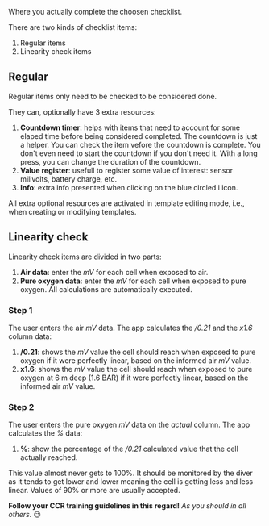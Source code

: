 Where you actually complete the choosen checklist.

There are two kinds of checklist items:
1. Regular items
2. Linearity check items

## Regular
Regular items only need to be checked to be considered done.

They can, optionally have 3 extra resources:
1. **Countdown timer**: helps with items that need to account for some elaped time before being considered completed. The countdown is just a helper. You can check the item vefore the countdown is complete. You don't even need to start the countdown if you don´t need it. With a long press, you can change the duration of the countdown.
2. **Value register**: usefull to register some value of interest: sensor milivolts, battery charge, etc. 
3. **Info**: extra info presented when clicking on the blue circled i icon.

All extra optional resources are activated in template editing mode, i.e., when creating or modifying templates.

## Linearity check
Linearity check items are divided in two parts:
1. **Air data**: enter the *mV* for each cell when exposed to air.
2. **Pure oxygen data**: enter the *mV* for each cell when exposed to pure oxygen.
All calculations are automatically executed.

### Step 1
The user enters the air *mV* data. The app calculates the */0.21* and the *x1.6* column data:
1. **/0.21**: shows the *mV* value the cell should reach when exposed to pure oxygen if it were perfectly linear, based on the informed air *mV* value.
2. **x1.6**: shows the *mV* value the cell should reach when exposed to pure oxygen at 6 m deep (1.6 BAR) if it were  perfectly linear, based on the informed air *mV* value.

### Step 2
The user enters the pure oxygen *mV* data on the *actual* column. The app calculates the _%&ZeroWidthSpace;_ data:
1. __%&ZeroWidthSpace;__: show the percentage of the */0.21* calculated value that the cell actually reached.

This value almost never gets to 100%. It should be monitored by the diver as it tends to get lower and lower meaning the cell is getting less and less linear. Values of 90% or more are usually accepted.

**Follow your CCR training guidelines in this regard!**
*As you should in all others.* 😉
